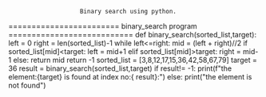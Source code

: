                         Binary search using python.
======================== binary_search program ===========================
def binary_search(sorted_list,target):
left = 0
right = len(sorted_list)-1
while left<=right:
mid = (left + right)//2
   if sorted_list[mid]<target:
      left = mid+1
   elif sorted_list[mid]>target:
      right = mid-1
   else:
      return mid
return -1
sorted_list = [3,8,12,17,15,36,42,58,67,79]
target = 36
result = binary_search(sorted_list,target)
if result!= -1:
  print(f"the element:{target} is found at index no:{ result}:")
else:
  print("the element is not found")
